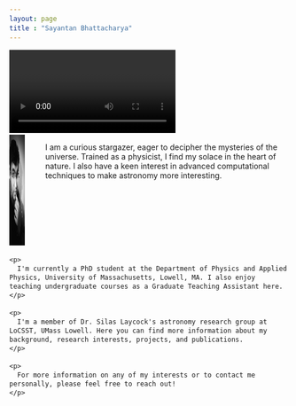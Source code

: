 ```yaml
---
layout: page
title : "Sayantan Bhattacharya"
---
```

<head>
  <style>
    .column.is-one-quarter {
      float: left;
      margin-right: 1rem;
    }

    .column:last-child {
      margin-bottom: 1rem;
    }

    @media screen and (max-width: 768px) {
      .column.is-one-quarter {
        float: none;
        margin-right: 0;
        margin-bottom: 1rem;
      }
    }
    .video-container {
     width: 100%;
     max-width: 100%;
   }

    .video-container video {
      width: 100%;
      height: 100%;
   }
  </style>
</head>

<div class="video-container">
  <video controls autoplay>
    <source src="ic10_timelapse.mp4" type="video/mp4">
    Your browser does not support the video tag.
  </video>
</div>

<section class="section">
  <div class="container">
    <div class="columns">
      <div class="column is-one-quarter">
        <img src="/assets/1.jpg" alt="Figure" width="100" height="200">
      </div>
      <div class="column">
        <p>
          I am a curious stargazer, eager to decipher the mysteries of the universe. Trained as a physicist, I find my solace in the heart of nature. I also have a keen interest in advanced computational techniques to make astronomy more interesting.
        </p>
      </div>
    </div>

    <p>
      I'm currently a PhD student at the Department of Physics and Applied Physics, University of Massachusetts, Lowell, MA. I also enjoy teaching undergraduate courses as a Graduate Teaching Assistant here.
    </p>

    <p>
      I'm a member of Dr. Silas Laycock's astronomy research group at LoCSST, UMass Lowell. Here you can find more information about my background, research interests, projects, and publications.
    </p>

    <p>
      For more information on any of my interests or to contact me personally, please feel free to reach out!
    </p>
  </div>
</section>



